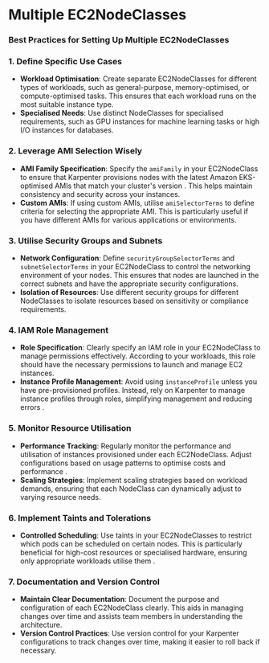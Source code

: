 # Multiple EC2NodeClasses

### Best Practices for Setting Up Multiple EC2NodeClasses

### 1. **Define Specific Use Cases**

* **Workload Optimisation**: Create separate EC2NodeClasses for different types of workloads, such as general-purpose, memory-optimised, or compute-optimised tasks. This ensures that each workload runs on the most suitable instance type.
* **Specialised Needs**: Use distinct NodeClasses for specialised requirements, such as GPU instances for machine learning tasks or high I/O instances for databases.

### 2. **Leverage AMI Selection Wisely**

* **AMI Family Specification**: Specify the `amiFamily` in your EC2NodeClass to ensure that Karpenter provisions nodes with the latest Amazon EKS-optimised AMIs that match your cluster's version . This helps maintain consistency and security across your instances.
* **Custom AMIs**: If using custom AMIs, utilise `amiSelectorTerms` to define criteria for selecting the appropriate AMI. This is particularly useful if you have different AMIs for various applications or environments.

### 3. **Utilise Security Groups and Subnets**

* **Network Configuration**: Define `securityGroupSelectorTerms` and `subnetSelectorTerms` in your EC2NodeClass to control the networking environment of your nodes. This ensures that nodes are launched in the correct subnets and have the appropriate security configurations.
* **Isolation of Resources**: Use different security groups for different NodeClasses to isolate resources based on sensitivity or compliance requirements.

### 4. **IAM Role Management**

* **Role Specification**: Clearly specify an IAM role in your EC2NodeClass to manage permissions effectively. According to your workloads, this role should have the necessary permissions to launch and manage EC2 instances.
* **Instance Profile Management**: Avoid using `instanceProfile` unless you have pre-provisioned profiles. Instead, rely on Karpenter to manage instance profiles through roles, simplifying management and reducing errors .

### 5. **Monitor Resource Utilisation**

* **Performance Tracking**: Regularly monitor the performance and utilisation of instances provisioned under each EC2NodeClass. Adjust configurations based on usage patterns to optimise costs and performance .
* **Scaling Strategies**: Implement scaling strategies based on workload demands, ensuring that each NodeClass can dynamically adjust to varying resource needs.

### 6. **Implement Taints and Tolerations**

* **Controlled Scheduling**: Use taints in your EC2NodeClasses to restrict which pods can be scheduled on certain nodes. This is particularly beneficial for high-cost resources or specialised hardware, ensuring only appropriate workloads utilise them .

### 7. **Documentation and Version Control**

* **Maintain Clear Documentation**: Document the purpose and configuration of each EC2NodeClass clearly. This aids in managing changes over time and assists team members in understanding the architecture.
* **Version Control Practices**: Use version control for your Karpenter configurations to track changes over time, making it easier to roll back if necessary.
